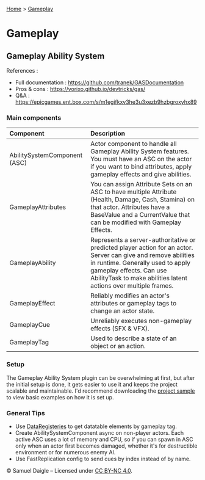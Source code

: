 [Home](../README.md) > [Gameplay](README.md)
# Gameplay
## Gameplay Ability System
References :
- Full documentation : https://github.com/tranek/GASDocumentation
- Pros & cons : https://vorixo.github.io/devtricks/gas/
- Q&A : https://epicgames.ent.box.com/s/m1egifkxv3he3u3xezb9hzbgroxyhx89

### Main components
| Component | Description |
| :-------- | :---------- |
| AbilitySystemComponent (ASC) | Actor component to handle all Gameplay Ability System features. You must have an ASC on the actor if you want to bind attributes, apply gameplay effects and give abilities. |
| GameplayAttributes | You can assign Attribute Sets on an ASC to have multiple Attribute (Health, Damage, Cash, Stamina) on that actor. Attributes have a BaseValue and a CurrentValue that can be modified with Gameplay Effects. |
| GameplayAbility | Represents a server-authoritative or predicted player action for an actor. Server can give and remove abilities in runtime. Generally used to apply gameplay effects. Can use AbilityTask to make abilities latent actions over multiple frames. |
| GameplayEffect | Reliably modifies an actor's attributes or gameplay tags to change an actor state. |
| GameplayCue | Unreliably executes non-gameplay effects (SFX & VFX). |
| GameplayTag | Used to describe a state of an object or an action. |

### Setup
The Gameplay Ability System plugin can be overwhelming at first, but after the initial setup is done, it gets easier to use it and keeps the project scalable and maintainable. I'd recommend downloading the [project sample](https://github.com/tranek/GASDocumentation) to view basic examples on how it is set up.

### General Tips
- Use [DataRegisteries](https://dev.epicgames.com/documentation/en-us/unreal-engine/data-registries-in-unreal-engine) to get datatable elements by gameplay tag.
- Create AbilitySystemComponent async on non-player actors. Each active ASC uses a lot of memory and CPU, so if you can spawn in ASC only when an actor first becomes damaged, whether it's for destructible environment or for numerous enemy AI.
- Use FastReplication config to send cues by index instead of by name.

© Samuel Daigle – Licensed under [CC BY-NC 4.0](https://creativecommons.org/licenses/by-nc/4.0/). 